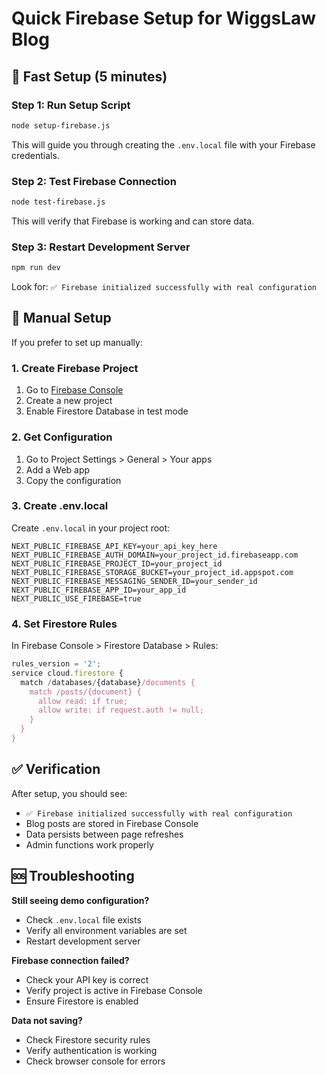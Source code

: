 # Quick Firebase Setup for WiggsLaw Blog

## 🚀 Fast Setup (5 minutes)

### Step 1: Run Setup Script
```bash
node setup-firebase.js
```

This will guide you through creating the `.env.local` file with your Firebase credentials.

### Step 2: Test Firebase Connection
```bash
node test-firebase.js
```

This will verify that Firebase is working and can store data.

### Step 3: Restart Development Server
```bash
npm run dev
```

Look for: `✅ Firebase initialized successfully with real configuration`

## 🔧 Manual Setup

If you prefer to set up manually:

### 1. Create Firebase Project
1. Go to [Firebase Console](https://console.firebase.google.com/)
2. Create a new project
3. Enable Firestore Database in test mode

### 2. Get Configuration
1. Go to Project Settings > General > Your apps
2. Add a Web app
3. Copy the configuration

### 3. Create .env.local
Create `.env.local` in your project root:
```env
NEXT_PUBLIC_FIREBASE_API_KEY=your_api_key_here
NEXT_PUBLIC_FIREBASE_AUTH_DOMAIN=your_project_id.firebaseapp.com
NEXT_PUBLIC_FIREBASE_PROJECT_ID=your_project_id
NEXT_PUBLIC_FIREBASE_STORAGE_BUCKET=your_project_id.appspot.com
NEXT_PUBLIC_FIREBASE_MESSAGING_SENDER_ID=your_sender_id
NEXT_PUBLIC_FIREBASE_APP_ID=your_app_id
NEXT_PUBLIC_USE_FIREBASE=true
```

### 4. Set Firestore Rules
In Firebase Console > Firestore Database > Rules:
```javascript
rules_version = '2';
service cloud.firestore {
  match /databases/{database}/documents {
    match /posts/{document} {
      allow read: if true;
      allow write: if request.auth != null;
    }
  }
}
```

## ✅ Verification

After setup, you should see:
- `✅ Firebase initialized successfully with real configuration`
- Blog posts are stored in Firebase Console
- Data persists between page refreshes
- Admin functions work properly

## 🆘 Troubleshooting

**Still seeing demo configuration?**
- Check `.env.local` file exists
- Verify all environment variables are set
- Restart development server

**Firebase connection failed?**
- Check your API key is correct
- Verify project is active in Firebase Console
- Ensure Firestore is enabled

**Data not saving?**
- Check Firestore security rules
- Verify authentication is working
- Check browser console for errors
